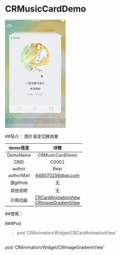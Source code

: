 # CRMusicCardDemo
<img src="CRMusicCardDemoVC.gif" width=200 />

##简介：
图片渐变切换效果

| demo信息    | 详情                  |
|:-----------:|:---------------------:|
| DemoName    | CRMusicCardDemo       |
| CRID        | C0001                 |
| author      | Bear                  |
| authorMail  | 648070256@qq.com      |
| 源gitHub    | 无                    |
| 其他说明    | 无                    |
| 引用动画    | [CRCardAnimationView](https://github.com/BearRan/CRAnimation/tree/master/Example/CRAnimation/Demo/WidgetDemo/S0001_CRCardAnimationViewDemo) <br> [CRImageGradientView](https://github.com/BearRan/CRAnimation/tree/master/Example/CRAnimation/Demo/WidgetDemo/S0002_CRImageGradientViewDemo)|

##使用：

###Pod
>pod ‘CRAnimation/Widget/CRCardAnimationView’
<br>
pod ‘CRAnimation/Widget/CRImageGradientView’
